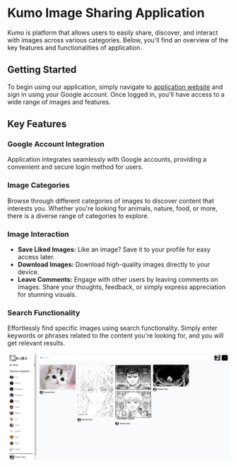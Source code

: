 # Kumo Image Sharing Application

Kumo is platform that allows users to easily share, discover, and interact with images across various categories. Below, you'll find an overview of the key features and functionalities of application.

## Getting Started
To begin using our application, simply navigate to [application website](https://kumopic.netlify.app/) and sign in using your Google account. Once logged in, you'll have access to a wide range of images and features.

## Key Features

### Google Account Integration
Application integrates seamlessly with Google accounts, providing a convenient and secure login method for users.

### Image Categories
Browse through different categories of images to discover content that interests you. Whether you're looking for animals, nature, food, or more, there is a diverse range of categories to explore.

### Image Interaction
- **Save Liked Images:** Like an image? Save it to your profile for easy access later.
- **Download Images:** Download high-quality images directly to your device.
- **Leave Comments:** Engage with other users by leaving comments on images. Share your thoughts, feedback, or simply express appreciation for stunning visuals.

### Search Functionality
Effortlessly find specific images using search functionality. Simply enter keywords or phrases related to the content you're looking for, and you will get relevant results.

![Image](kumo_preview.png)

